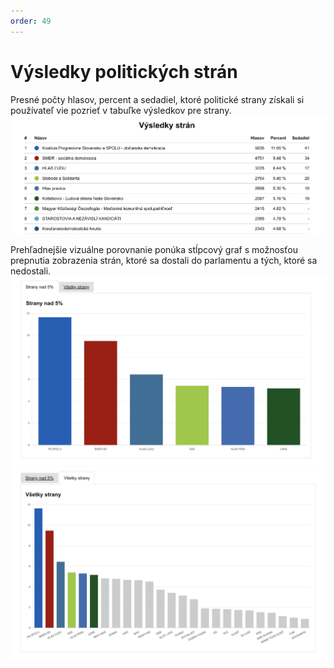 ```yaml
---
order: 49
---
```


# Výsledky politických strán
Presné počty hlasov, percent a sedadiel, ktoré politické strany získali si používateľ vie pozrieť v tabuľke výsledkov pre strany.
![](/assets/images/user_guide/stats_app/party_results.png)

Prehľadnejšie vizuálne porovnanie ponúka stĺpcový graf s možnosťou prepnutia zobrazenia strán, ktoré sa dostali do parlamentu a tých, ktoré sa nedostali.
![](/assets/images/user_guide/stats_app/party_results_bars.png)
![](/assets/images/user_guide/stats_app/party_results_bars_all.png)